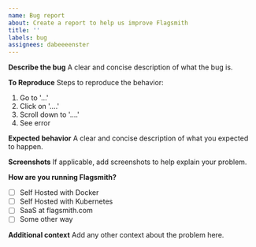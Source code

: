 ```yaml
---
name: Bug report
about: Create a report to help us improve Flagsmith
title: ''
labels: bug
assignees: dabeeeenster
---
```


**Describe the bug** A clear and concise description of what the bug is.

**To Reproduce** Steps to reproduce the behavior:

1. Go to '...'
2. Click on '....'
3. Scroll down to '....'
4. See error

**Expected behavior** A clear and concise description of what you expected to happen.

**Screenshots** If applicable, add screenshots to help explain your problem.

**How are you running Flagsmith?**

- [ ] Self Hosted with Docker
- [ ] Self Hosted with Kubernetes
- [ ] SaaS at flagsmith.com
- [ ] Some other way

**Additional context** Add any other context about the problem here.
